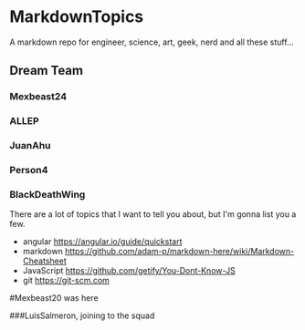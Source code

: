 # MarkdownTopics
A markdown repo for engineer, science, art, geek, nerd and all these stuff... 

## Dream Team

### Mexbeast24 

### ALLEP

### JuanAhu

### Person4

### BlackDeathWing
There are a lot of topics that I want to tell you about, but I'm gonna list you a few. 
* angular https://angular.io/guide/quickstart
* markdown https://github.com/adam-p/markdown-here/wiki/Markdown-Cheatsheet
* JavaScript https://github.com/getify/You-Dont-Know-JS
* git https://git-scm.com

#Mexbeast20 was here

###LuisSalmeron, joining to the squad